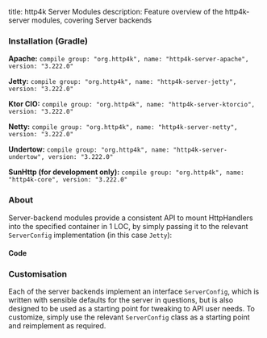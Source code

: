title: http4k Server Modules
description: Feature overview of the http4k-server modules, covering Server backends

### Installation (Gradle)
**Apache:** ```compile group: "org.http4k", name: "http4k-server-apache", version: "3.222.0"```

**Jetty:** ```compile group: "org.http4k", name: "http4k-server-jetty", version: "3.222.0"```

**Ktor CIO:** ```compile group: "org.http4k", name: "http4k-server-ktorcio", version: "3.222.0"```

**Netty:** ```compile group: "org.http4k", name: "http4k-server-netty", version: "3.222.0"```

**Undertow:** ```compile group: "org.http4k", name: "http4k-server-undertow", version: "3.222.0"```

**SunHttp (for development only):** ```compile group: "org.http4k", name: "http4k-core", version: "3.222.0"```

### About
Server-backend modules provide a consistent API to mount HttpHandlers into the specified container in 1 LOC, by 
simply passing it to the relevant `ServerConfig` implementation (in this case `Jetty`):

#### Code [<img class="octocat"/>](https://github.com/http4k/http4k/blob/master/src/docs/guide/modules/servers/example_http.kt)
<script src="https://gist-it.appspot.com/https://github.com/http4k/http4k/blob/master/src/docs/guide/modules/servers/example_http.kt"></script>

### Customisation
Each of the server backends implement an interface `ServerConfig`, which is written with sensible defaults for the server in questions, 
but is also designed to be used as a starting point for tweaking to API user needs. To customize, simply use the relevant `ServerConfig` 
class as a starting point and reimplement as required.
